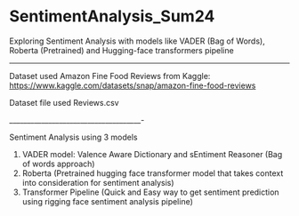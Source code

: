 # SentimentAnalysis_Sum24
Exploring Sentiment Analysis with models like VADER (Bag of Words), Roberta (Pretrained) and Hugging-face transformers pipeline
____________________________________

Dataset used Amazon Fine Food Reviews from Kaggle:
https://www.kaggle.com/datasets/snap/amazon-fine-food-reviews

Dataset file used Reviews.csv

_____________________________________-

Sentiment Analysis using 3 models
1. VADER model: Valence Aware Dictionary and sEntiment Reasoner (Bag of words approach)
2. Roberta (Pretrained hugging face transformer model that takes context into consideration for sentiment analysis)
3. Transformer Pipeline (Quick and Easy way to get sentiment prediction using rigging face sentiment analysis pipeline)
